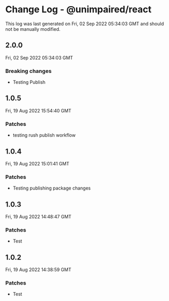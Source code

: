 # Change Log - @unimpaired/react

This log was last generated on Fri, 02 Sep 2022 05:34:03 GMT and should not be manually modified.

## 2.0.0
Fri, 02 Sep 2022 05:34:03 GMT

### Breaking changes

- Testing Publish

## 1.0.5
Fri, 19 Aug 2022 15:54:40 GMT

### Patches

- testing rush publish workflow

## 1.0.4
Fri, 19 Aug 2022 15:01:41 GMT

### Patches

- Testing publishing package changes

## 1.0.3
Fri, 19 Aug 2022 14:48:47 GMT

### Patches

- Test 

## 1.0.2
Fri, 19 Aug 2022 14:38:59 GMT

### Patches

- Test 

